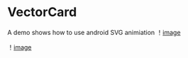 # VectorCard
A demo shows how to use android SVG animiation
！[image](https://github.com/qianlvable/VectorCard/blob/master/app/src/demoImg/test.gif)

！[image](https://github.com/qianlvable/VectorCard/blob/master/app/src/demoImg/test2.gif)
